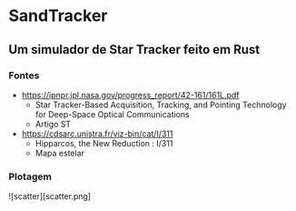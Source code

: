 # SandTracker
## Um simulador de Star Tracker feito em Rust

### Fontes
- https://ipnpr.jpl.nasa.gov/progress_report/42-161/161L.pdf 
	- Star Tracker-Based Acquisition, Tracking, and Pointing Technology for Deep-Space Optical Communications 
	- Artigo ST
- https://cdsarc.unistra.fr/viz-bin/cat/I/311
	- Hipparcos, the New Reduction : I/311 
	- Mapa estelar

### Plotagem
![scatter][scatter.png]
